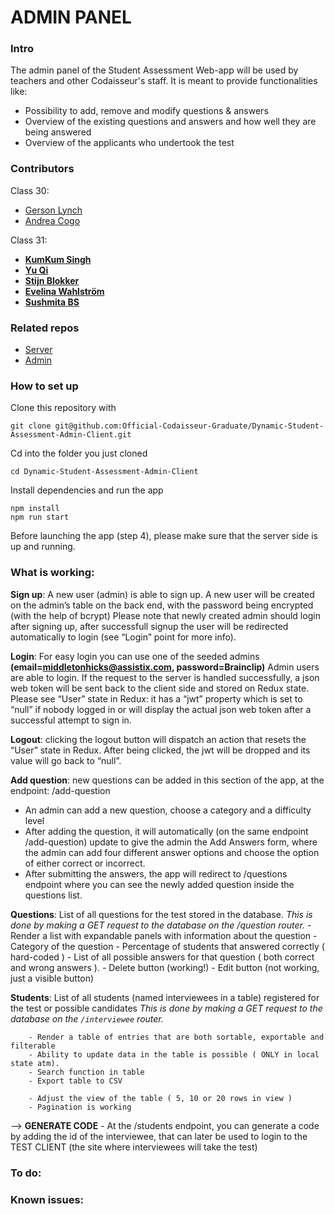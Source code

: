# ADMIN PANEL

### Intro

The admin panel of the Student Assessment Web-app will be used by teachers and other Codaisseur's staff. It is meant to provide functionalities like:

- Possibility to add, remove and modify questions & answers
- Overview of the existing questions and answers and how well they are being answered 
- Overview of the applicants who undertook the test 

### Contributors

Class 30:

- [Gerson Lynch](https://www.github.com/gersly)
- [Andrea Cogo](https://www.github.com/anderara)

Class 31: 
- **[KumKum Singh](https://github.com/kumkumsingh)**
- **[Yu Qi](https://github.com/qiyu1987)**
- **[Stijn Blokker](https://github.com/stijnblokker)**
- **[Evelina Wahlström](https://github.com/evelinawahlstrom)**
- **[Sushmita BS](https://github.com/sushmitha-b-s)**

### Related repos

- [Server](https://github.com/Official-Codaisseur-Graduate/Dynamic-Student-Assessment-Server)
- [Admin](https://github.com/Official-Codaisseur-Graduate/Dynamic-Student-Assessment-Admin-Client)

### How to set up

Clone this repository with 

```
git clone git@github.com:Official-Codaisseur-Graduate/Dynamic-Student-Assessment-Admin-Client.git
```

Cd into the folder you just cloned

```
cd Dynamic-Student-Assessment-Admin-Client

```

Install dependencies and run the app

```
npm install
npm run start
```

Before launching the app (step 4), please make sure that the server side is up and running.

### What is working:

**Sign up**: A new user (admin) is able to sign up. A new user will be created on the admin’s table on     the back end, with the password being encrypted (with the help of bcrypt) Please note that newly created admin should login after signing up, after successfull signup the user will be redirected automatically to login (see      “Login” point for more info).

**Login**: For easy login you can use one of the seeded admins **(email=middletonhicks@assistix.com, password=Brainclip)**
Admin users are able to login. If the request to the server is handled successfully,     a json web token will be sent back to the client side and stored on Redux state. Please     see “User” state in Redux: it has a “jwt” property which is set to “null” if nobody logged    in or will display the actual json web token after a successful attempt to sign in.

**Logout**: clicking the logout button will dispatch an action that resets the “User” state in    Redux. After being clicked, the jwt will be dropped and its value will go back to “null”. 

**Add question**: new questions can be added in this section of the app, at the endpoint: /add-question
- An admin can add a new question, choose a category and a difficulty level
- After adding the question, it will automatically (on the same endpoint /add-question) update to give the admin the Add Answers form, where the admin can add four different answer options and choose the option of either correct or incorrect.
- After submitting the answers, the app will redirect to /questions endpoint where you can see the newly added question inside the questions list. 

**Questions**: List of all questions for the test stored in the database.
        *This is done by making a GET request to the database on the /question router.*
        - Render a list with expandable panels with information about the question
        - Category of the question
        - Percentage of students that answered correctly ( hard-coded )
        - List of all possible answers for that question ( both correct and wrong answers ).
        - Delete button (working!)
        - Edit button (not working, just a visible button)

**Students**: List of all students (named interviewees in a table) registered for the test or possible candidates
        *This is done by making a GET request to the database on the `/interviewee` router.*
        
        - Render a table of entries that are both sortable, exportable and filterable
        - Ability to update data in the table is possible ( ONLY in local state atm).
        - Search function in table 
        - Export table to CSV
        
        - Adjust the view of the table ( 5, 10 or 20 rows in view )
        - Pagination is working
        
  --> **GENERATE CODE**
        - At the /students endpoint, you can generate a code by adding the id of the interviewee, 
        that can later be used to login to the TEST CLIENT (the site where interviewees will take the test)


### To do:


### Known issues:


